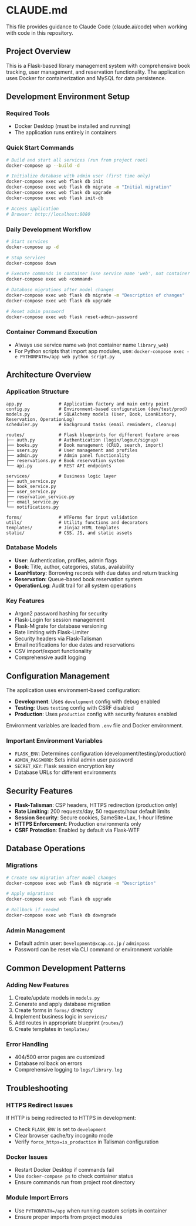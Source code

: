 # CLAUDE.md

This file provides guidance to Claude Code (claude.ai/code) when working with code in this repository.

## Project Overview

This is a Flask-based library management system with comprehensive book tracking, user management, and reservation functionality. The application uses Docker for containerization and MySQL for data persistence.

## Development Environment Setup

### Required Tools
- Docker Desktop (must be installed and running)
- The application runs entirely in containers

### Quick Start Commands
```bash
# Build and start all services (run from project root)
docker-compose up --build -d

# Initialize database with admin user (first time only)
docker-compose exec web flask db init
docker-compose exec web flask db migrate -m "Initial migration"
docker-compose exec web flask db upgrade
docker-compose exec web flask init-db

# Access application
# Browser: http://localhost:8080
```

### Daily Development Workflow
```bash
# Start services
docker-compose up -d

# Stop services
docker-compose down

# Execute commands in container (use service name 'web', not container name)
docker-compose exec web <command>

# Database migrations after model changes
docker-compose exec web flask db migrate -m "Description of changes"
docker-compose exec web flask db upgrade

# Reset admin password
docker-compose exec web flask reset-admin-password
```

### Container Command Execution
- Always use service name `web` (not container name `library_web`)
- For Python scripts that import app modules, use: `docker-compose exec -e PYTHONPATH=/app web python script.py`

## Architecture Overview

### Application Structure
```
app.py              # Application factory and main entry point
config.py           # Environment-based configuration (dev/test/prod)
models.py           # SQLAlchemy models (User, Book, LoanHistory, Reservation, OperationLog)
scheduler.py        # Background tasks (email reminders, cleanup)

routes/             # Flask blueprints for different feature areas
├── auth.py         # Authentication (login/logout/signup)
├── books.py        # Book management (CRUD, search, import)
├── users.py        # User management and profiles
├── admin.py        # Admin panel functionality
├── reservations.py # Book reservation system
└── api.py          # REST API endpoints

services/           # Business logic layer
├── auth_service.py
├── book_service.py
├── user_service.py
├── reservation_service.py
├── email_service.py
└── notifications.py

forms/              # WTForms for input validation
utils/              # Utility functions and decorators
templates/          # Jinja2 HTML templates
static/             # CSS, JS, and static assets
```

### Database Models
- **User**: Authentication, profiles, admin flags
- **Book**: Title, author, categories, status, availability  
- **LoanHistory**: Borrowing records with due dates and return tracking
- **Reservation**: Queue-based book reservation system
- **OperationLog**: Audit trail for all system operations

### Key Features
- Argon2 password hashing for security
- Flask-Login for session management
- Flask-Migrate for database versioning
- Rate limiting with Flask-Limiter
- Security headers via Flask-Talisman
- Email notifications for due dates and reservations
- CSV import/export functionality
- Comprehensive audit logging

## Configuration Management

The application uses environment-based configuration:
- **Development**: Uses `development` config with debug enabled
- **Testing**: Uses `testing` config with CSRF disabled
- **Production**: Uses `production` config with security features enabled

Environment variables are loaded from `.env` file and Docker environment.

### Important Environment Variables
- `FLASK_ENV`: Determines configuration (development/testing/production)
- `ADMIN_PASSWORD`: Sets initial admin user password
- `SECRET_KEY`: Flask session encryption key
- Database URLs for different environments

## Security Features

- **Flask-Talisman**: CSP headers, HTTPS redirection (production only)
- **Rate Limiting**: 200 requests/day, 50 requests/hour default limits
- **Session Security**: Secure cookies, SameSite=Lax, 1-hour lifetime
- **HTTPS Enforcement**: Production environments only
- **CSRF Protection**: Enabled by default via Flask-WTF

## Database Operations

### Migrations
```bash
# Create new migration after model changes
docker-compose exec web flask db migrate -m "Description"

# Apply migrations
docker-compose exec web flask db upgrade

# Rollback if needed
docker-compose exec web flask db downgrade
```

### Admin Management
- Default admin user: `Development@xcap.co.jp` / `adminpass`
- Password can be reset via CLI command or environment variable

## Common Development Patterns

### Adding New Features
1. Create/update models in `models.py`
2. Generate and apply database migration
3. Create forms in `forms/` directory
4. Implement business logic in `services/`
5. Add routes in appropriate blueprint (`routes/`)
6. Create templates in `templates/`

### Error Handling
- 404/500 error pages are customized
- Database rollback on errors
- Comprehensive logging to `logs/library.log`

## Troubleshooting

### HTTPS Redirect Issues
If HTTP is being redirected to HTTPS in development:
- Check `FLASK_ENV` is set to `development`
- Clear browser cache/try incognito mode
- Verify `force_https=is_production` in Talisman configuration

### Docker Issues
- Restart Docker Desktop if commands fail
- Use `docker-compose ps` to check container status
- Ensure commands run from project root directory

### Module Import Errors
- Use `PYTHONPATH=/app` when running custom scripts in container
- Ensure proper imports from project modules